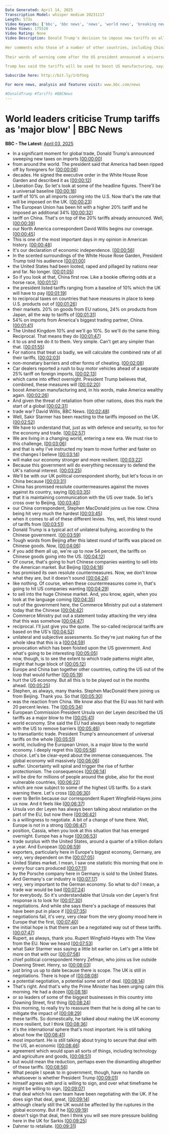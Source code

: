 ```yaml
---
Date Generated: April 14, 2025
Transcription Model: whisper medium 20231117
Length: 573s
Video Keywords: ['bbc', 'bbc news', 'news', 'world news', 'breaking news', 'us news', 'world', 'america', 'usa', 'usa news', 'india news']
Video Views: 175520
Video Rating: None
Video Description: Donald Trump's decision to impose new tariffs on all goods entering the US is a "major blow to the world economy", European Commission chief Ursula von der Leyen has said.
 
Her comments echo those of a number of other countries, including China, which has expressed its opposition to the move and has warned it will take "resolute countermeasures" against the US.
 
Their words of warning come after the US president announced a universal 10% tariff on all imports into the US from 5 April. Around 60 countries will also be hit with steeper tariffs from 9 April.
 
Trump has said the tariffs will be used to boost US manufacturing, saying on Wednesday that the move would "make America wealthy again".

Subscribe here: http://bit.ly/1rbfUog

For more news, analysis and features visit: www.bbc.com/news 

#DonaldTrump #Tariffs #BBCNews
---
```


# World leaders criticise Trump tariffs as 'major blow' | BBC News
**BBC - The Latest:** [April 03, 2025](https://www.youtube.com/watch?v=6G9RhpwIhlQ)
*  In a significant moment for global trade, Donald Trump's announced sweeping new taxes on imports [[00:00:00](https://www.youtube.com/watch?v=6G9RhpwIhlQ&t=0.0s)]
*  from around the world. The president said that America had been ripped off by foreigners for [[00:00:06](https://www.youtube.com/watch?v=6G9RhpwIhlQ&t=6.08s)]
*  decades. He signed the executive order in the White House Rose Garden and described it as [[00:00:12](https://www.youtube.com/watch?v=6G9RhpwIhlQ&t=12.08s)]
*  Liberation Day. So let's look at some of the headline figures. There'll be a universal baseline [[00:00:18](https://www.youtube.com/watch?v=6G9RhpwIhlQ&t=18.32s)]
*  tariff of 10% on all imports coming into the U.S. Now that's the rate that will be imposed on the UK. [[00:00:23](https://www.youtube.com/watch?v=6G9RhpwIhlQ&t=23.68s)]
*  The European Union has been hit with a higher 20% tariff and he imposed an additional 34% [[00:00:32](https://www.youtube.com/watch?v=6G9RhpwIhlQ&t=32.32s)]
*  tariff on China. That's on top of the 20% tariffs already announced. Well, [[00:00:39](https://www.youtube.com/watch?v=6G9RhpwIhlQ&t=39.2s)]
*  our North America correspondent David Willis begins our coverage. [[00:00:45](https://www.youtube.com/watch?v=6G9RhpwIhlQ&t=45.04s)]
*  This is one of the most important days in my opinion in American history. [[00:00:48](https://www.youtube.com/watch?v=6G9RhpwIhlQ&t=48.0s)]
*  It's our declaration of economic independence. [[00:00:56](https://www.youtube.com/watch?v=6G9RhpwIhlQ&t=56.16s)]
*  In the scented surroundings of the White House Rose Garden, President Trump told his audience [[00:01:00](https://www.youtube.com/watch?v=6G9RhpwIhlQ&t=60.16s)]
*  the United States had been looted, raped and pillaged by nations near and far. No longer. [[00:01:05](https://www.youtube.com/watch?v=6G9RhpwIhlQ&t=65.52s)]
*  So if you look at that, China first row. Like a bookie offering odds at a horse race, [[00:01:12](https://www.youtube.com/watch?v=6G9RhpwIhlQ&t=72.72s)]
*  the president listed tariffs ranging from a baseline of 10% which the UK will have to pay [[00:01:19](https://www.youtube.com/watch?v=6G9RhpwIhlQ&t=79.68s)]
*  to reciprocal taxes on countries that have measures in place to keep U.S. products out of [[00:01:26](https://www.youtube.com/watch?v=6G9RhpwIhlQ&t=86.0s)]
*  their markets. 20% on goods from EU nations, 24% on products from Japan, all the way to tariffs of [[00:01:31](https://www.youtube.com/watch?v=6G9RhpwIhlQ&t=91.68s)]
*  54% on imports from America's biggest trading partner, China. [[00:01:41](https://www.youtube.com/watch?v=6G9RhpwIhlQ&t=101.52s)]
*  The United Kingdom 10% and we'll go 10%. So we'll do the same thing. Reciprocal. That means they do [[00:01:47](https://www.youtube.com/watch?v=6G9RhpwIhlQ&t=107.12s)]
*  it to us and we do it to them. Very simple. Can't get any simpler than that. [[00:01:55](https://www.youtube.com/watch?v=6G9RhpwIhlQ&t=115.6s)]
*  For nations that treat us badly, we will calculate the combined rate of all their tariffs, [[00:02:03](https://www.youtube.com/watch?v=6G9RhpwIhlQ&t=123.92s)]
*  non-monetary barriers and other forms of cheating. [[00:02:08](https://www.youtube.com/watch?v=6G9RhpwIhlQ&t=128.96s)]
*  Car dealers reported a rush to buy motor vehicles ahead of a separate 25% tariff on foreign imports, [[00:02:13](https://www.youtube.com/watch?v=6G9RhpwIhlQ&t=133.28s)]
*  which came into effect overnight. President Trump believes that, combined, these measures will [[00:02:20](https://www.youtube.com/watch?v=6G9RhpwIhlQ&t=140.72s)]
*  boost American manufacturing and, in his words, make America wealthy again. [[00:02:26](https://www.youtube.com/watch?v=6G9RhpwIhlQ&t=146.88s)]
*  And given the threat of retaliation from other nations, does this mark the start of a global [[00:02:31](https://www.youtube.com/watch?v=6G9RhpwIhlQ&t=151.92s)]
*  trade war? David Willis, BBC News. [[00:02:48](https://www.youtube.com/watch?v=6G9RhpwIhlQ&t=168.32s)]
*  Well, Sakir Starmer has been reacting to the tariffs imposed on the UK. [[00:02:52](https://www.youtube.com/watch?v=6G9RhpwIhlQ&t=172.88s)]
*  We have to understand that, just as with defence and security, so too for the economy and trade. [[00:02:57](https://www.youtube.com/watch?v=6G9RhpwIhlQ&t=177.52s)]
*  We are living in a changing world, entering a new era. We must rise to this challenge, [[00:03:06](https://www.youtube.com/watch?v=6G9RhpwIhlQ&t=186.4s)]
*  and that is why I've instructed my team to move further and faster on the changes I believe [[00:03:14](https://www.youtube.com/watch?v=6G9RhpwIhlQ&t=194.56s)]
*  will make our economy stronger and more resilient. [[00:03:22](https://www.youtube.com/watch?v=6G9RhpwIhlQ&t=202.07999999999998s)]
*  Because this government will do everything necessary to defend the UK's national interest. [[00:03:25](https://www.youtube.com/watch?v=6G9RhpwIhlQ&t=205.36s)]
*  We'll be with our UK political correspondent shortly, but let's focus in on China because [[00:03:31](https://www.youtube.com/watch?v=6G9RhpwIhlQ&t=211.20000000000002s)]
*  China has promised resolute countermeasures against the moves against its country, saying [[00:03:35](https://www.youtube.com/watch?v=6G9RhpwIhlQ&t=215.44000000000003s)]
*  that it is maintaining communication with the US over trade. So let's cross over to Beijing, [[00:03:40](https://www.youtube.com/watch?v=6G9RhpwIhlQ&t=220.72000000000003s)]
*  our China correspondent, Stephen MacDonald joins us live now. China being hit very much the hardest [[00:03:45](https://www.youtube.com/watch?v=6G9RhpwIhlQ&t=225.36s)]
*  when it comes to all of these different levies. Yes, well, this latest round of tariffs from [[00:03:51](https://www.youtube.com/watch?v=6G9RhpwIhlQ&t=231.76s)]
*  Donald Trump is a typical act of unilateral bullying, according to the Chinese government. [[00:03:59](https://www.youtube.com/watch?v=6G9RhpwIhlQ&t=239.2s)]
*  Tough words from Beijing after this latest round of tariffs was placed on Chinese goods. Now, [[00:04:06](https://www.youtube.com/watch?v=6G9RhpwIhlQ&t=246.32s)]
*  if you add them all up, we're up to now 54 percent, the tariffs on Chinese goods going into the US. [[00:04:12](https://www.youtube.com/watch?v=6G9RhpwIhlQ&t=252.23999999999998s)]
*  Of course, that's going to hurt Chinese companies wanting to sell into the American market. But Beijing [[00:04:18](https://www.youtube.com/watch?v=6G9RhpwIhlQ&t=258.88s)]
*  has promised its own resolute countermeasures. Now, we don't know what they are, but it doesn't sound [[00:04:24](https://www.youtube.com/watch?v=6G9RhpwIhlQ&t=264.64s)]
*  like nothing. Of course, when these countermeasures come in, that's going to hit US companies wanting [[00:04:29](https://www.youtube.com/watch?v=6G9RhpwIhlQ&t=269.92s)]
*  to sell into the huge Chinese market. And, you know, again, when you look at the language coming [[00:04:35](https://www.youtube.com/watch?v=6G9RhpwIhlQ&t=275.84s)]
*  out of the government here, the Commerce Ministry put out a statement today that the Chinese [[00:04:42](https://www.youtube.com/watch?v=6G9RhpwIhlQ&t=282.15999999999997s)]
*  Commerce Ministry put out a statement today attacking the very idea that this was somehow [[00:04:47](https://www.youtube.com/watch?v=6G9RhpwIhlQ&t=287.04s)]
*  reciprocal. I'll just give you the quote. The so-called reciprocal tariffs are based on the US's [[00:04:52](https://www.youtube.com/watch?v=6G9RhpwIhlQ&t=292.48s)]
*  unilateral and subjective assessments. So they're just making fun of the whole idea that this is a [[00:04:59](https://www.youtube.com/watch?v=6G9RhpwIhlQ&t=299.68s)]
*  provocation which has been foisted upon the US government. And what's going to be interesting [[00:05:05](https://www.youtube.com/watch?v=6G9RhpwIhlQ&t=305.76s)]
*  now, though, is to see the extent to which trade patterns might alter, might that huge block of [[00:05:12](https://www.youtube.com/watch?v=6G9RhpwIhlQ&t=312.96s)]
*  Europe and China ban together other countries, cutting the US out of the loop that would further [[00:05:19](https://www.youtube.com/watch?v=6G9RhpwIhlQ&t=319.59999999999997s)]
*  hurt the US economy. But all this is to be played out in the months ahead. [[00:05:25](https://www.youtube.com/watch?v=6G9RhpwIhlQ&t=325.59999999999997s)]
*  Stephen, as always, many thanks. Stephen MacDonald there joining us from Beijing. Thank you. So that [[00:05:30](https://www.youtube.com/watch?v=6G9RhpwIhlQ&t=330.4s)]
*  was the reaction from China. We know also that the EU was hit hard with 20 percent levies. The [[00:05:34](https://www.youtube.com/watch?v=6G9RhpwIhlQ&t=334.96s)]
*  European Commission President Ursula von der Leyen described the US tariffs as a major blow to the [[00:05:41](https://www.youtube.com/watch?v=6G9RhpwIhlQ&t=341.12s)]
*  world economy. She said the EU had always been ready to negotiate with the US to remove barriers [[00:05:46](https://www.youtube.com/watch?v=6G9RhpwIhlQ&t=346.08s)]
*  to transatlantic trade. President Trump's announcement of universal tariffs on the whole [[00:05:51](https://www.youtube.com/watch?v=6G9RhpwIhlQ&t=351.6s)]
*  world, including the European Union, is a major blow to the world economy. I deeply regret this [[00:05:58](https://www.youtube.com/watch?v=6G9RhpwIhlQ&t=358.4s)]
*  choice. Let's be clear-eyed about the immense consequences. The global economy will massively [[00:06:06](https://www.youtube.com/watch?v=6G9RhpwIhlQ&t=366.64s)]
*  suffer. Uncertainty will spiral and trigger the rise of further protectionism. The consequences [[00:06:14](https://www.youtube.com/watch?v=6G9RhpwIhlQ&t=374.32s)]
*  will be dire for millions of people around the globe, also for the most vulnerable countries, [[00:06:22](https://www.youtube.com/watch?v=6G9RhpwIhlQ&t=382.56s)]
*  which are now subject to some of the highest US tariffs. So a stark warning there. Let's cross [[00:06:30](https://www.youtube.com/watch?v=6G9RhpwIhlQ&t=390.88000000000005s)]
*  over to Berlin because our correspondent Rupert Wingfield-Hayes joins us now. And it feels like [[00:06:37](https://www.youtube.com/watch?v=6G9RhpwIhlQ&t=397.04s)]
*  Ursula von der Leyen has always been talking about retaliation on the part of the EU, but now there [[00:06:42](https://www.youtube.com/watch?v=6G9RhpwIhlQ&t=402.16s)]
*  is a willingness to negotiate. A bit of a change of tune there. Well, Europe is not in a strong [[00:06:47](https://www.youtube.com/watch?v=6G9RhpwIhlQ&t=407.68s)]
*  position, Cassia, when you look at this situation that has emerged overnight. Europe has a huge [[00:06:53](https://www.youtube.com/watch?v=6G9RhpwIhlQ&t=413.36s)]
*  trade surplus with the United States, around a quarter of a trillion dollars a year. And European [[00:06:59](https://www.youtube.com/watch?v=6G9RhpwIhlQ&t=419.68s)]
*  exporters, particularly here in Europe's biggest economy, Germany, are very, very dependent on the [[00:07:05](https://www.youtube.com/watch?v=6G9RhpwIhlQ&t=425.68s)]
*  United States market. I mean, I saw one statistic this morning that one in every four cars produced [[00:07:11](https://www.youtube.com/watch?v=6G9RhpwIhlQ&t=431.76s)]
*  by the Porsche company here in Germany is sold to the United States. And Germany's car industry is [[00:07:17](https://www.youtube.com/watch?v=6G9RhpwIhlQ&t=437.92s)]
*  very, very important to the German economy. So what to do? I mean, a trade war would be bad [[00:07:24](https://www.youtube.com/watch?v=6G9RhpwIhlQ&t=444.88s)]
*  for everybody. So it's understandable that Ursula von der Leyen's first response is to look for [[00:07:30](https://www.youtube.com/watch?v=6G9RhpwIhlQ&t=450.4s)]
*  negotiations. And while she says there's a package of measures that have been put in place if [[00:07:35](https://www.youtube.com/watch?v=6G9RhpwIhlQ&t=455.28s)]
*  negotiations fail, it's very, very clear from the very gloomy mood here in Europe that the first, [[00:07:40](https://www.youtube.com/watch?v=6G9RhpwIhlQ&t=460.0s)]
*  the initial hope is that there can be a negotiated way out of these tariffs. [[00:07:47](https://www.youtube.com/watch?v=6G9RhpwIhlQ&t=467.6s)]
*  Rupert, as always, thank you. Rupert Wingfield-Hayes with The View from the EU. Now we heard [[00:07:53](https://www.youtube.com/watch?v=6G9RhpwIhlQ&t=473.28000000000003s)]
*  what Sakir Starmer was saying a little bit earlier on. Let's get a little bit more on that with our [[00:07:58](https://www.youtube.com/watch?v=6G9RhpwIhlQ&t=478.64000000000004s)]
*  chief political correspondent Henry Zefman, who joins us live outside Downing Street. Henry, so [[00:08:03](https://www.youtube.com/watch?v=6G9RhpwIhlQ&t=483.12s)]
*  just bring us up to date because there is scope. The UK is still in negotiations. There is hope of [[00:08:08](https://www.youtube.com/watch?v=6G9RhpwIhlQ&t=488.56s)]
*  a potential negotiation, a potential some sort of deal. [[00:08:14](https://www.youtube.com/watch?v=6G9RhpwIhlQ&t=494.96000000000004s)]
*  That's right. And that's why the Prime Minister has been urging calm this morning. He had a dozen [[00:08:18](https://www.youtube.com/watch?v=6G9RhpwIhlQ&t=498.8s)]
*  or so leaders of some of the biggest businesses in this country into Downing Street, first thing [[00:08:24](https://www.youtube.com/watch?v=6G9RhpwIhlQ&t=504.96s)]
*  this morning, to really try to reassure them that he is doing all he can to mitigate the impact of [[00:08:29](https://www.youtube.com/watch?v=6G9RhpwIhlQ&t=509.84s)]
*  these tariffs. So domestically, he talked about making the UK economy more resilient, but I think [[00:08:36](https://www.youtube.com/watch?v=6G9RhpwIhlQ&t=516.16s)]
*  it's the international sphere that's most important. He is still talking about how the [[00:08:41](https://www.youtube.com/watch?v=6G9RhpwIhlQ&t=521.76s)]
*  most important. He is still talking about trying to secure that deal with the US, an economic [[00:08:46](https://www.youtube.com/watch?v=6G9RhpwIhlQ&t=526.16s)]
*  agreement which would span all sorts of things, including technology and agriculture and goods, [[00:08:51](https://www.youtube.com/watch?v=6G9RhpwIhlQ&t=531.8399999999999s)]
*  but would mean the reduction, perhaps even the dismantling altogether of these tariffs. [[00:08:56](https://www.youtube.com/watch?v=6G9RhpwIhlQ&t=536.0s)]
*  What people I speak to in government, though, have no handle on whatsoever is whether President Trump [[00:09:01](https://www.youtube.com/watch?v=6G9RhpwIhlQ&t=541.68s)]
*  himself agrees with and is willing to sign, and over what timeframe he might be willing to sign, [[00:09:07](https://www.youtube.com/watch?v=6G9RhpwIhlQ&t=547.28s)]
*  that deal which his own team have been negotiating with the UK. If he does sign that deal, great, [[00:09:14](https://www.youtube.com/watch?v=6G9RhpwIhlQ&t=554.16s)]
*  although clearly still the UK would be affected by the ruptures in the global economy. But if he [[00:09:19](https://www.youtube.com/watch?v=6G9RhpwIhlQ&t=559.92s)]
*  doesn't sign that deal, then I think you will see more pressure building here in the UK for Sarkis [[00:09:25](https://www.youtube.com/watch?v=6G9RhpwIhlQ&t=565.76s)]
*  Dahmer to retaliate. [[00:09:31](https://www.youtube.com/watch?v=6G9RhpwIhlQ&t=571.12s)]
